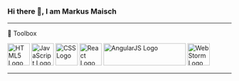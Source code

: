 ### Hi there 👋, I am Markus Maisch

---

🧰 Toolbox

<img src="https://cdn.worldvectorlogo.com/logos/html5.svg" alt="HTML5 Logo" width="50" height="50"/> <img src="https://cdn.worldvectorlogo.com/logos/logo-javascript.svg" alt="JavaScript Logo" width="50" height="50"/> <img src="https://cdn.worldvectorlogo.com/logos/css3.svg" alt="CSS Logo" width="50" height="50"/> <img src="https://cdn.worldvectorlogo.com/logos/react-2.svg" alt="React Logo" width="50" height="50"/> <img src="https://cdn.worldvectorlogo.com/logos/angular.svg" alt="AngularJS Logo" width="185" height="50"/> <img src="https://cdn.worldvectorlogo.com/logos/webstorm-icon.svg" alt="WebStorm Logo" width="50" height="50"/>

---

<!--
**ichichich3011/ichichich3011** is a ✨ _special_ ✨ repository because its `README.md` (this file) appears on your GitHub profile.

Here are some ideas to get you started:

- 🔭 I’m currently working on ...
- 🌱 I’m currently learning ...
- 👯 I’m looking to collaborate on ...
- 🤔 I’m looking for help with ...
- 💬 Ask me about ...
- 📫 How to reach me: ...
- 😄 Pronouns: ...
- ⚡ Fun fact: ...
-->
